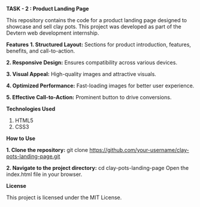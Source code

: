 **TASK - 2 :  Product Landing Page**

This repository contains the code for a product landing page designed to showcase and sell clay pots. This project was developed as part of the Devtern web development internship.

**Features**
  **1. Structured Layout:** Sections for product introduction, features, benefits, and call-to-action.
  
  **2. Responsive Design:** Ensures compatibility across various devices.
  
  **3. Visual Appeal:** High-quality images and attractive visuals.
  
  **4. Optimized Performance:** Fast-loading images for better user experience.
  
  **5. Effective Call-to-Action:** Prominent button to drive conversions.

**Technologies Used**
1. HTML5
2. CSS3

**How to Use**

   **1. Clone the repository:**
         git clone https://github.com/your-username/clay-pots-landing-page.git
         
   **2. Navigate to the project directory:**
        cd clay-pots-landing-page
        Open the index.html file in your browser.

**License**

This project is licensed under the MIT License.
